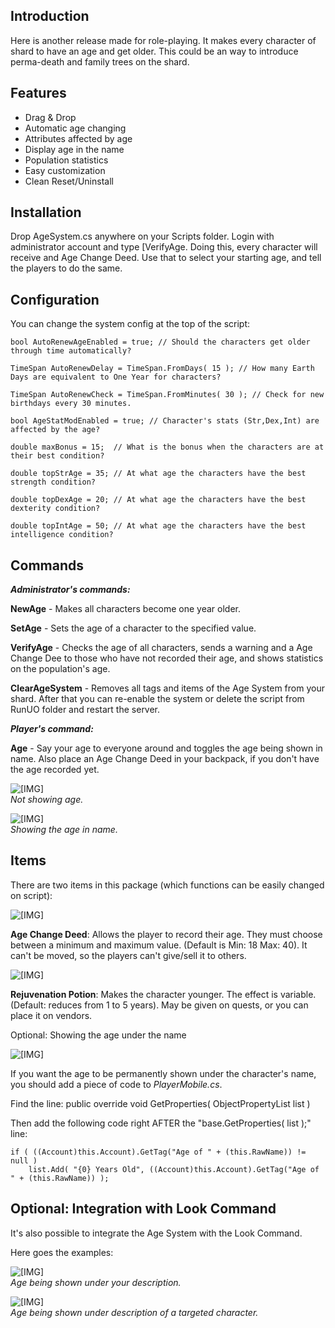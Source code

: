 ## Introduction ##

Here is another release made for role-playing. It makes every character of shard to have an age and get older. This could be an way to introduce perma-death and family trees on the shard.

## Features ##

- Drag &amp; Drop
- Automatic age changing
- Attributes affected by age
- Display age in the name
- Population statistics
- Easy customization
- Clean Reset/Uninstall

## Installation ##

Drop AgeSystem.cs anywhere on your Scripts folder.
Login with administrator account and type [VerifyAge.
Doing this, every character will receive and Age Change Deed.
Use that to select your starting age, and tell the players to do the same.

## Configuration ##

You can change the system config at the top of the script:

    bool AutoRenewAgeEnabled = true; // Should the characters get older through time automatically?
     
    TimeSpan AutoRenewDelay = TimeSpan.FromDays( 15 ); // How many Earth Days are equivalent to One Year for characters?
     
    TimeSpan AutoRenewCheck = TimeSpan.FromMinutes( 30 ); // Check for new birthdays every 30 minutes.
     
    bool AgeStatModEnabled = true; // Character's stats (Str,Dex,Int) are affected by the age?
     
    double maxBonus = 15;  // What is the bonus when the characters are at their best condition?
     
    double topStrAge = 35; // At what age the characters have the best strength condition?
     
    double topDexAge = 20; // At what age the characters have the best dexterity condition?
     
    double topIntAge = 50; // At what age the characters have the best intelligence condition?

## Commands ##

**_Administrator's commands:_**

**NewAge** \- Makes all characters become one year older.

**SetAge** \- Sets the age of a character to the specified value.

**VerifyAge** \- Checks the age of all characters, sends a warning and a Age Change Dee to those who have not recorded their age, and shows statistics on the population's age.

**ClearAgeSystem** \- Removes all tags and items of the Age System from your shard. After that you can re-enable the system or delete the script from RunUO folder and restart the server.

**_Player's command:_**

**Age** \- Say your age to everyone around and toggles the age being shown in name. Also place an Age Change Deed in your backpack, if you don't have the age recorded yet.

![\[IMG\]][1]<br/>
_Not showing age._

![\[IMG\]][2]<br/>
_Showing the age in name._

## Items ##

There are two items in this package (which functions can be easily changed on script):

![\[IMG\]][3]

**Age Change Deed**: Allows the player to record their age. They must choose between a minimum and maximum value. (Default is Min: 18 Max: 40). It can't be moved, so the players can't give/sell it to others.

![\[IMG\]][4]

**Rejuvenation Potion**: Makes the character younger. The effect is variable. (Default: reduces from 1 to 5 years). May be given on quests, or you can place it on vendors.

Optional: Showing the age under the name

![\[IMG\]][5]

If you want the age to be permanently shown under the character's name, you should add a piece of code to _PlayerMobile.cs_.

Find the line: public override void GetProperties( ObjectPropertyList list )

Then add the following code right AFTER the "base.GetProperties( list );" line:

	if ( ((Account)this.Account).GetTag("Age of " + (this.RawName)) != null )
	    list.Add( "{0} Years Old", ((Account)this.Account).GetTag("Age of " + (this.RawName)) );

## Optional: Integration with Look Command ##

It's also possible to integrate the Age System with the Look Command.

Here goes the examples:

![\[IMG\]][7]<br/>
_Age being shown under your description._

![\[IMG\]][8]<br/>
_Age being shown under description of a targeted character._

   [1]: http://i.imgur.com/TcaagdI.png
   [2]: http://i.imgur.com/7SMKekd.png
   [3]: http://i.imgur.com/jHVuZ9u.png
   [4]: http://i.imgur.com/d5Tm01r.png
   [5]: http://i.imgur.com/KOUAbbK.png
   [7]: http://i.imgur.com/KuETX3z.png
   [8]: http://i.imgur.com/BcyRg6L.png
  